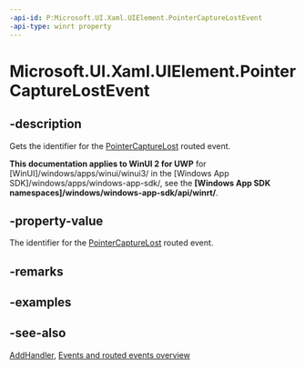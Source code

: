 ```yaml
---
-api-id: P:Microsoft.UI.Xaml.UIElement.PointerCaptureLostEvent
-api-type: winrt property
---
```


<!-- Property syntax
public Windows.UI.Xaml.RoutedEvent PointerCaptureLostEvent { get; }
-->

# Microsoft.UI.Xaml.UIElement.PointerCaptureLostEvent

## -description
Gets the identifier for the [PointerCaptureLost](uielement_pointercapturelost.md) routed event.

**This documentation applies to WinUI 2 for UWP** for [WinUI]/windows/apps/winui/winui3/ in the [Windows App SDK]/windows/apps/windows-app-sdk/, see the **[Windows App SDK namespaces]/windows/windows-app-sdk/api/winrt/**.

## -property-value
The identifier for the [PointerCaptureLost](uielement_pointercapturelost.md) routed event.

## -remarks

## -examples

## -see-also
[AddHandler](uielement_addhandler_1350394113.md), [Events and routed events overview](/windows/uwp/xaml-platform/events-and-routed-events-overview)
